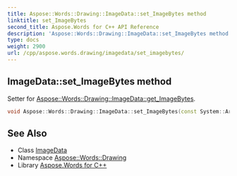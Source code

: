 ```yaml
---
title: Aspose::Words::Drawing::ImageData::set_ImageBytes method
linktitle: set_ImageBytes
second_title: Aspose.Words for C++ API Reference
description: 'Aspose::Words::Drawing::ImageData::set_ImageBytes method. Setter for Aspose::Words::Drawing::ImageData::get_ImageBytes in C++.'
type: docs
weight: 2900
url: /cpp/aspose.words.drawing/imagedata/set_imagebytes/
---
```

## ImageData::set_ImageBytes method


Setter for [Aspose::Words::Drawing::ImageData::get_ImageBytes](../get_imagebytes/).

```cpp
void Aspose::Words::Drawing::ImageData::set_ImageBytes(const System::ArrayPtr<uint8_t> &value)
```

## See Also

* Class [ImageData](../)
* Namespace [Aspose::Words::Drawing](../../)
* Library [Aspose.Words for C++](../../../)
